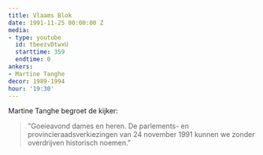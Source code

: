 ```yaml
---
title: Vlaams Blok
date: 1991-11-25 00:00:00 Z
media:
- type: youtube
  id: tbeezvDtwxU
  starttime: 359
  endtime: 0
ankers:
- Martine Tanghe
decor: 1989-1994
hour: '19:30'
---
```


Martine Tanghe begroet de kijker:

> "Goeieavond dames en heren. De parlements- en provincieraadsverkiezingen van 24 november 1991 kunnen we zonder overdrijven historisch noemen."
